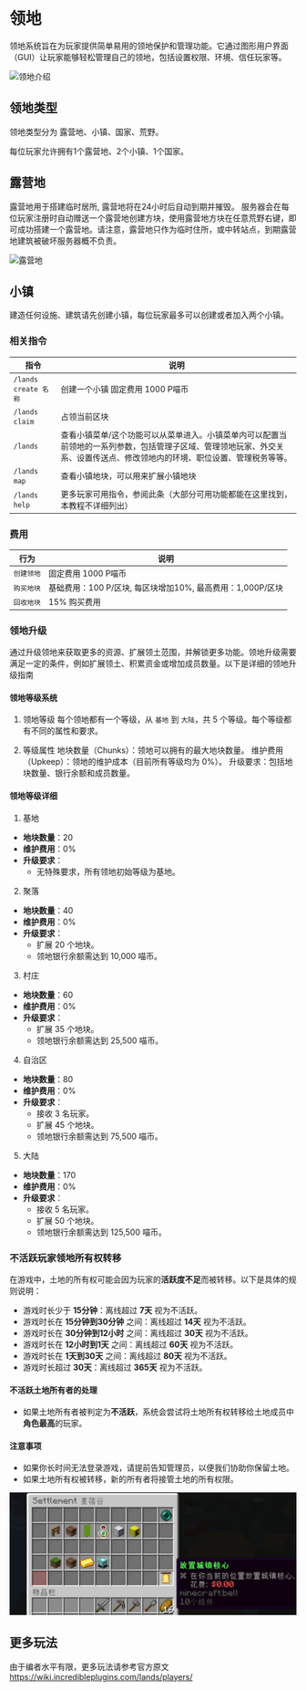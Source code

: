 # 领地

领地系统旨在为玩家提供简单易用的领地保护和管理功能。它通过图形用户界面（GUI）让玩家能够轻松管理自己的领地，包括设置权限、环境、信任玩家等。

![领地介绍](../../assets/lands1.png)

## 领地类型

领地类型分为 露营地、小镇、国家、荒野。

每位玩家允许拥有1个露营地、2个小镇、1个国家。

## 露营地

露营地用于搭建临时居所, 露营地将在24小时后自动到期并摧毁。
服务器会在每位玩家注册时自动赠送一个露营地创建方块，使用露营地方块在任意荒野右键，即可成功搭建一个露营地。请注意，露营地只作为临时住所，或中转站点，到期露营地建筑被破坏服务器概不负责。

![露营地](../../assets/lands2.png)

## 小镇

建造任何设施、建筑请先创建小镇，每位玩家最多可以创建或者加入两个小镇。

### 相关指令

| 指令 | 说明 |
|------|------|
| `/lands create 名称` | 创建一个小镇 固定费用 1000 P喵币|
| `/lands claim` | 占领当前区块 |
| `/lands ` | 查看小镇菜单/这个功能可以从菜单进入。小镇菜单内可以配置当前领地的一系列参数，包括管理子区域、管理领地玩家、外交关系、设置传送点、修改领地内的环境、职位设置、管理税务等等。 |
| `/lands map` | 查看小镇地块，可以用来扩展小镇地块 |
| `/lands help` | 更多玩家可用指令，参阅此条（大部分可用功能都能在这里找到，本教程不详细列出） |


### 费用

| 行为 | 说明 |
|------|------|
| `创建领地` | 固定费用 1000 P喵币|
| `购买地块` | 基础费用：100 P/区块, 每区块增加10%, 最高费用：1,000P/区块|
| `回收地块` | 15% 购买费用|


### 领地升级

通过升级领地来获取更多的资源、扩展领土范围，并解锁更多功能。领地升级需要满足一定的条件，例如扩展领土、积累资金或增加成员数量。以下是详细的领地升级指南

#### 领地等级系统

1. 领地等级
每个领地都有一个等级，从 `基地` 到 `大陆`，共 5 个等级。每个等级都有不同的属性和要求。

2. 等级属性
地块数量（Chunks）：领地可以拥有的最大地块数量。
维护费用（Upkeep）：领地的维护成本（目前所有等级均为 0%）。
升级要求：包括地块数量、银行余额和成员数量。

#### 领地等级详细

1. 基地
- **地块数量**：20  
- **维护费用**：0%  
- **升级要求**：  
  - 无特殊要求，所有领地初始等级为基地。

2. 聚落
- **地块数量**：40  
- **维护费用**：0%  
- **升级要求**：  
  - 扩展 20 个地块。  
  - 领地银行余额需达到 10,000 喵币。

3. 村庄
- **地块数量**：60  
- **维护费用**：0%  
- **升级要求**：  
  - 扩展 35 个地块。  
  - 领地银行余额需达到 25,500 喵币。

4. 自治区
- **地块数量**：80  
- **维护费用**：0%  
- **升级要求**：  
  - 接收 3 名玩家。  
  - 扩展 45 个地块。  
  - 领地银行余额需达到 75,500 喵币。

5. 大陆
- **地块数量**：170  
- **维护费用**：0%  
- **升级要求**：  
  - 接收 5 名玩家。  
  - 扩展 50 个地块。  
  - 领地银行余额需达到 125,500 喵币。


### 不活跃玩家领地所有权转移

在游戏中，土地的所有权可能会因为玩家的**活跃度不足**而被转移。以下是具体的规则说明：

- 游戏时长少于 **15分钟**：离线超过 **7天** 视为不活跃。
- 游戏时长在 **15分钟到30分钟** 之间：离线超过 **14天** 视为不活跃。
- 游戏时长在 **30分钟到12小时** 之间：离线超过 **30天** 视为不活跃。
- 游戏时长在 **12小时到1天** 之间：离线超过 **60天** 视为不活跃。
- 游戏时长在 **1天到30天** 之间：离线超过 **80天** 视为不活跃。
- 游戏时长超过 **30天**：离线超过 **365天** 视为不活跃。

#### 不活跃土地所有者的处理

- 如果土地所有者被判定为**不活跃**，系统会尝试将土地所有权转移给土地成员中**角色最高**的玩家。

#### 注意事项

- 如果你长时间无法登录游戏，请提前告知管理员，以便我们协助你保留土地。
- 如果土地所有权被转移，新的所有者将接管土地的所有权限。



![小镇](../../assets/lands3.png)

## 更多玩法

由于编者水平有限，更多玩法请参考官方原文
https://wiki.incredibleplugins.com/lands/players/
